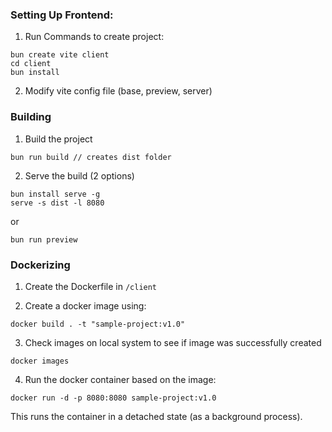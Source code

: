 ### Setting Up Frontend:

1. Run Commands to create project:
```
bun create vite client
cd client
bun install
```

2. Modify vite config file (base, preview, server)

### Building

1. Build the project
```
bun run build // creates dist folder
```

2. Serve the build (2 options)

```
bun install serve -g
serve -s dist -l 8080
```

or

```
bun run preview
```

### Dockerizing

1. Create the Dockerfile in `/client`

2. Create a docker image using:

```
docker build . -t "sample-project:v1.0"
```

3. Check images on local system to see if image was successfully created

```
docker images
```

4. Run the docker container based on the image:

```
docker run -d -p 8080:8080 sample-project:v1.0
```

This runs the container in a detached state (as a background process).